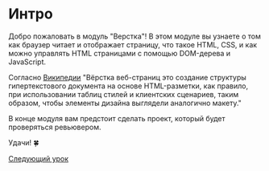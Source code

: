 # Интро

Добро пожаловать в модуль "Верстка"! В этом модуле вы узнаете о том как браузер читает и отображает страницу, что такое HTML, CSS, и как можно управлять HTML страницами с помощью DOM-дерева и JavaScript.

Согласно [Википедии](https://ru.wikipedia.org/wiki/%D0%92%D1%91%D1%80%D1%81%D1%82%D0%BA%D0%B0_%D0%B2%D0%B5%D0%B1-%D1%81%D1%82%D1%80%D0%B0%D0%BD%D0%B8%D1%86) "Вёрстка веб-страниц это создание структуры гипертекстового документа на основе HTML-разметки, как правило, при использовании таблиц стилей и клиентских сценариев, таким образом, чтобы элементы дизайна выглядели аналогично макету."

В конце модуля вам предстоит сделать проект, который будет проверяться ревьювером.

Удачи! 🍀

[Следующий урок](../level%205%20how-browser-works/)
